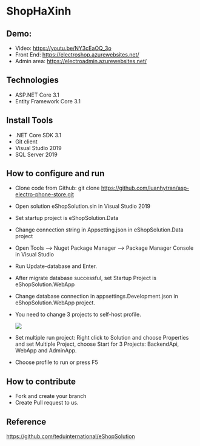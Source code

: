 ﻿# ShopHaXinh 
## Demo: 
- Video: https://youtu.be/NY3cEaOQ_3o
- Front End: https://electroshop.azurewebsites.net/
- Admin area: https://electroadmin.azurewebsites.net/


## Technologies
- ASP.NET Core 3.1
- Entity Framework Core 3.1

## Install Tools
- .NET Core SDK 3.1
- Git client
- Visual Studio 2019
- SQL Server 2019

## How to configure and run
- Clone code from Github: git clone https://github.com/luanhytran/asp-electro-phone-store.git
- Open solution eShopSolution.sln in Visual Studio 2019
- Set startup project is eShopSolution.Data
- Change connection string in Appsetting.json in eShopSolution.Data project
- Open Tools --> Nuget Package Manager -->  Package Manager Console in Visual Studio
- Run Update-database and Enter.
- After migrate database successful, set Startup Project is eShopSolution.WebApp
- Change database connection in appsettings.Development.json in eShopSolution.WebApp project.
- You need to change 3 projects to self-host profile.

  <img src="https://github.com/luanhytran/web-ban-dien-thoai-cnpmnc/blob/master/image/1.set%20launch%20setting%20for%20each%20project.gif">
  
- Set multiple run project: Right click to Solution and choose Properties and set Multiple Project, choose Start for 3 Projects: BackendApi, WebApp and AdminApp.
- Choose profile to run or press F5

## How to contribute
- Fork and create your branch
- Create Pull request to us.

## Reference
https://github.com/teduinternational/eShopSolution



